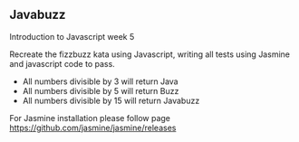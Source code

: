 ## Javabuzz

Introduction to Javascript week 5

Recreate the fizzbuzz kata using Javascript, writing all tests using Jasmine and javascript code to pass. 

- All numbers divisible by 3 will return Java
- All numbers divisible by 5 will return Buzz
- All numbers divisible by 15 will return Javabuzz

For Jasmine installation please follow page https://github.com/jasmine/jasmine/releases